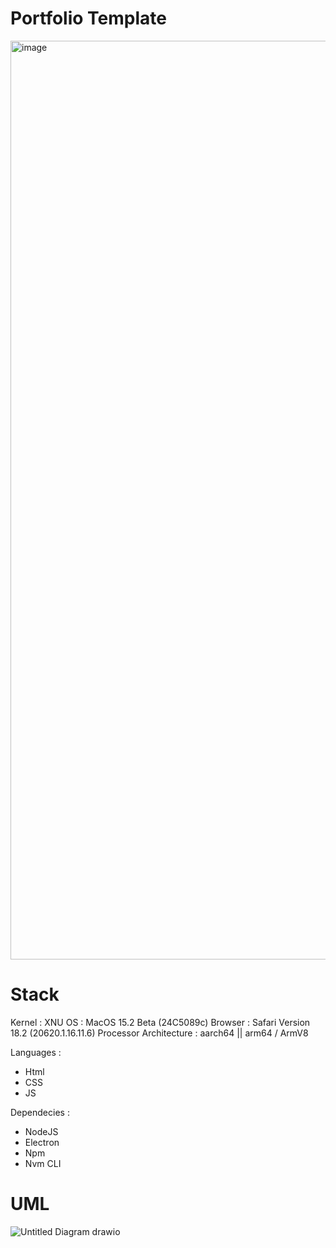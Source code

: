 # Portfolio Template
<img width="1470" alt="image" src="https://github.com/user-attachments/assets/a59526f9-276d-488f-b339-0a47f87e2e26" />

# Stack
Kernel : XNU
OS : MacOS 15.2 Beta (24C5089c)
Browser : Safari Version 18.2 (20620.1.16.11.6)
Processor Architecture : aarch64 || arm64 / ArmV8

Languages : 
- Html
- CSS
- JS

Dependecies :
- NodeJS
- Electron
- Npm
- Nvm CLI

# UML
![Untitled Diagram drawio](https://github.com/user-attachments/assets/ce599c72-a637-4de7-9175-d08fca12f955)
